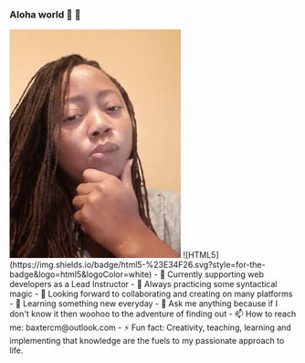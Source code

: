 ### Aloha world 🌺 👋 

<img src="greeter.gif" width=300 align=0 auto>
![HTML5](https://img.shields.io/badge/html5-%23E34F26.svg?style=for-the-badge&logo=html5&logoColor=white)
- 🔭 Currently supporting web developers as a Lead Instructor
- 🌱 Always practicing some syntactical magic
- 👯 Looking forward to collaborating and creating on many platforms
- 🤔 Learning something new everyday
- 💬 Ask me anything because if I don't know it then woohoo to the adventure of finding out
- 📫 How to reach me: baxtercm@outlook.com
- ⚡ Fun fact: Creativity, teaching, learning and implementing that knowledge are the fuels to my passionate approach to life.
</div>
